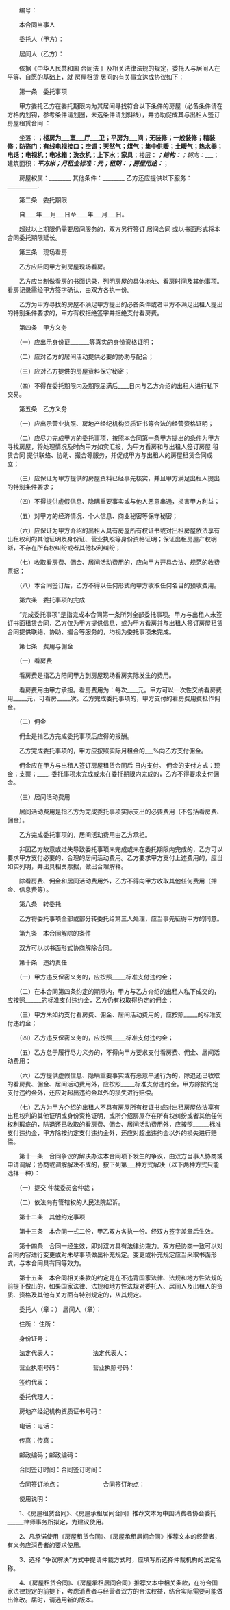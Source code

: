 
 


　　编号：


　　本合同当事人


　　委托人（甲方）：


　　居间人（乙方）：


　　依据《中华人民共和国
合同法
》及相关法律法规的规定，委托人与居间人在平等、自愿的基础上，就
房屋租赁
居间的有关事宜达成协议如下：


　　第一条　委托事项


　　甲方委托乙方在委托期限内为其居间寻找符合以下条件的房屋（必备条件请在方格内划钩，参考条件请划圈，未选条件请划斜线），并协助促成其与出租人签订
房屋租赁合同
：


　　坐落：____；楼房为___室___厅___卫；平房为___间；无装修；一般装修；精装修；防盗门；有线电视接口；空调；天然气；煤气；集中供暖；土暖气；热水器；电话；电视机；电冰箱；洗衣机；上下水；家具____；楼层：___；结构：____；朝向：____；建筑面积：_____平方米；月租金标准：____元；租期：____；房屋用途：_____；


　　房屋权属：________ 其他条件：________ 乙方还应提供以下服务：___________.


　　第二条　委托期限


　　自____年___月___日至____年___月___日。


　　超过以上期限仍需要居间服务的，双方另行签订
居间合同
或以书面形式将本合同委托期限延长。


　　第三条　现场看房


　　乙方应陪同甲方到房屋现场看房。


　　乙方应当制做看房的书面记录，列明房屋的具体地址、看房时间及其他事项。看房记录需经甲方签字确认，由双方各执一份。


　　乙方为甲方寻找的房屋不满足甲方提出的必备条件或者甲方不满足出租人提出的特别条件要求的，甲方有权拒绝签字并拒绝支付看房费。


　　第四条　甲方义务


　　（一）应出示身份证_______等真实的身份资格证明；


　　（二）应对乙方的居间活动提供必要的协助与配合；


　　（三）应对乙方提供的房屋资料保守秘密；


　　（四）不得在委托期限内及期限届满后____日内与乙方介绍的出租人进行私下交易。


　　第五条　乙方义务


　　（一）应出示营业执照、房地产经纪机构资质证书等合法的经营资格证明；


　　（二）应尽力完成甲方的委托事项，按照本合同第一条甲方提出的条件为甲方寻找房屋，将处理情况及时向甲方如实汇报，为甲方看房和与出租人签订房屋
租赁合同
提供联络、协助、撮合等服务，并促成甲方与出租人的房屋租赁合同成立；


　　（三）应保证为甲方提供的房屋资料已经事先核实，并且甲方满足出租人提出的特别条件要求；


　　（四）不得提供虚假信息、隐瞒重要事实或与他人恶意串通，损害甲方利益；


　　（五）对甲方的经济情况、个人信息、商业秘密等保守秘密；


　　（六）应保证为甲方介绍的出租人具有房屋所有权证书或对出租房屋依法享有出租权利的其他证明及身份证、营业执照等身份资格证明；保证出租房屋产权明晰，不存在所有权纠纷或者其他权利纠纷；


　　（七）收取看房费、佣金、居间活动费用的，应向甲方开具合法、规范的收费票据；


　　（八）本合同签订后，乙方不得以任何形式向甲方收取任何名目的预收费用。


　　第六条　委托事项的完成


　　“完成委托事项”是指完成本合同第一条所列全部委托事项。甲方与出租人未签订书面租赁合同，乙方仅为甲方提供信息，或为甲方看房并与出租人签订房屋租赁合同提供联络、协助、撮合等服务的，均视为委托事项未完成。


　　第七条　费用与佣金


　　（一）看房费


　　看房费是指乙方陪同甲方到房屋现场看房实际发生的费用。


　　看房费用由甲方承担。看房费用为：每次____元。甲方可以一次性交纳看房费用_____元，可看房_____次。乙方完成委托事项的，甲方支付的看房费用费抵作佣金。


　　（二）佣金


　　佣金是指乙方完成委托事项后应得的报酬。


　　乙方完成委托事项的，甲方应按照实际月租金的___%向乙方支付佣金。


　　佣金应在甲方与出租人签订房屋租赁合同后 日内支付。 佣金的支付方式：现金；支票；____. 委托事项未完成或未在委托期限内完成的，乙方不得要求支付佣金。


　　（三）居间活动费用


　　居间活动费用是指乙方为完成委托事项实际支出的必要费用（不包括看房费、佣金）。


　　乙方完成委托事项的，居间活动费用由乙方承担。


　　非因乙方故意或过失导致委托事项未完成或未在委托期限内完成的，乙方可以要求甲方支付必要的、合理的居间活动费用。乙方要求甲方支付上述费用的，应当如实列明，并出具相关票据，做出合理解释。


　　除看房费、佣金和居间活动费用外，乙方不得向甲方收取其他任何费用（押金、信息费等）。


　　第八条　转委托


　　乙方将委托事项全部或部分转委托给第三人处理，应当事先征得甲方的同意。


　　第九条　本合同解除的条件


　　双方可以以书面形式协商解除合同。


　　第十条　违约责任


　　（一）甲方违反保密义务的，应按照_____标准支付违约金；


　　（二）在本合同第四条约定的期限内，甲方与乙方介绍的出租人私下成交的，应按照______的标准支付违约金，乙方仍有权取得约定的佣金；


　　（三）甲方未如约支付看房费、佣金、居间活动费用的，应按照_____的标准支付违约金；


　　（四）乙方违反保密义务的，应按照_____标准支付违约金；


　　（五）乙方怠于履行尽力义务的，不得向甲方要求支付看房费、佣金、居间活动费用；


　　（六）乙方提供虚假信息、隐瞒重要事实或有恶意串通行为的，除退还已收取的看房费、佣金、居间活动费用外，应按照_____标准支付违约金。甲方除按约定支付违约金外，还应对超出违约金以外的损失进行赔偿。


　　（七）乙方为甲方介绍的出租人不具有房屋所有权证书或对出租房屋依法享有出租权利的其他证明或身份资格证明，或所介绍房屋存在所有权纠纷或者其他任何权利瑕疵的，除退还已收取的看房费、佣金、居间活动费用外，应按照______标准支付违约金，甲方除按约定支付违约金外，还应对超出违约金以外的损失进行赔偿。


　　第十一条　合同争议的解决办法本合同项下发生的争议，由双方当事人协商或申请调解；协商或调解解决不成的，按下列第___种方式解决（以下两种方式只能选择一种）：


　　（一）提交 仲裁委员会仲裁；


　　（二）依法向有管辖权的人民法院起诉。


　　第十二条　其他约定事项


　　第十三条　本合同一式二份，甲乙双方各执一份。经双方签字盖章后生效。


　　第十四条　合同一经生效，即对双方具有法律约束力。双方经协商一致可以对合同内容进行变更或对未尽事项做出补充规定。变更或补充规定应当采取书面形式，与本合同具有同等效力。


　　第十五条　本合同相关条款的约定是在不违背国家法律、法规和地方性法规的前提下做出的，如果国家法律、法规和地方性法规对委托人、居间人及出租人的资质、资格及其他有关方面有特别规定的，从其规定。


　　委托人（章：） 居间人（章）：


　　住所： 住所：


　　身份证号：


　　法定代表人： 　　　　　　法定代表人：


　　营业执照号码： 　　　　　营业执照号码：


　　签约代表：


　　委托代理人：


　　房地产经纪机构资质证书号码：


　　电话：电话：


　　传真：传真：


　　邮政编码；邮政编码：


　　合同签订时间：合同签订时间：


　　合同签订地点：　　　　　　　合同签订地点：


　　使用说明：


　　1、《房屋租赁合同》、《房屋承租居间合同》推荐文本为中国消费者协会委托______律师事务所拟定，为建议使用。


　　2、凡承诺使用《房屋租赁合同》、《房屋承租居间合同》推荐文本的经营者，有义务应消费者的要求使用。


　　3、选择 “争议解决”方式中提请仲裁方式时，应填写所选择仲裁机构的法定名称。


　　4、《房屋租赁合同》、《房屋承租居间合同》推荐文本中相关条款，在符合国家法律规定的前提下，考虑消费者与经营者双方的合法权益，结合实际需要可能做出修改。届时，请选用新的版本。
 


 

 
 
 
 
 
  


  
 

  


  


  
 
 
 
 

